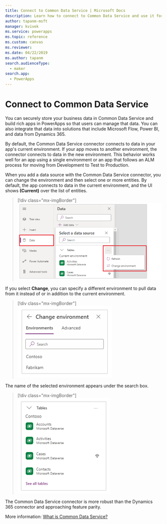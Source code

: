 ```yaml
---
title: Connect to Common Data Service | Microsoft Docs
description: Learn how to connect to Common Data Service and use it for building apps in PowerApps.
author: tapanm-msft
manager: kvivek
ms.service: powerapps
ms.topic: reference
ms.custom: canvas
ms.reviewer: 
ms.date: 04/22/2019
ms.author: tapanm
search.audienceType: 
  - maker
search.app: 
  - PowerApps
---
```


# Connect to Common Data Service

You can securely store your business data in Common Data Service and build rich apps in PowerApps so that users can manage that data. You can also integrate that data into solutions that include Microsoft Flow, Power BI, and data from Dynamics 365.

By default, the Common Data Service connector connects to data in your app's current environment. If your app moves to another environment, the connector connects to data in the new environment. This behavior works well for an app using a single environment or an app that follows an ALM process for moving from Development to Test to Production.

When you add a data source with the Common Data Service connector, you can change the environment and then select one or more entities. By default, the app connects to data in the current environment, and the UI shows **(Current)** over the list of entities.

> [!div class="mx-imgBorder"]
> ![Default environment](media/connection-common-data-service/common-data-service-connection-change-environment.png)

If you select **Change**, you can specify a different environment to pull data from it instead of or in addition to the current environment.

> [!div class="mx-imgBorder"]
> ![Other environments](media/connection-common-data-service/common-data-service-connection-select-environment.png)

The name of the selected environment appears under the search box.

> [!div class="mx-imgBorder"]
> ![New environments](media/connection-common-data-service/common-data-service-connection-after-change-environment.png)

The Common Data Service connector is more robust than the Dynamics 365 connector and approaching feature parity.

More information: [What is Common Data Service?](../../common-data-service/data-platform-intro.md)
